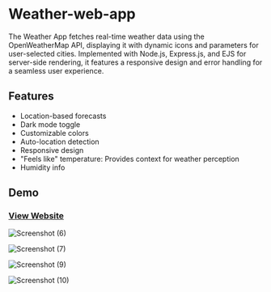 # Weather-web-app
  The Weather App fetches real-time weather data using the OpenWeatherMap API, displaying it with dynamic icons and parameters for user-selected cities. Implemented with Node.js, Express.js, and EJS for server-side rendering, it features a responsive design and error handling for a seamless user experience.

## Features

  - Location-based forecasts  
  - Dark mode toggle  
  - Customizable colors  
  - Auto-location detection  
  - Responsive design  
  - "Feels like" temperature: Provides context for weather perception  
  - Humidity info
 
 


## Demo

### [View Website](https://climate-connect.onrender.com)

![Screenshot (6)](https://github.com/Karansiddiqui/Climate-Connect/assets/106966063/40eeca4a-6617-4989-bd74-e9825ccfb15b)

![Screenshot (7)](https://github.com/Karansiddiqui/Climate-Connect/assets/106966063/4de8ae72-4e02-4d03-97a1-4767821e9ff3)

![Screenshot (9)](https://github.com/Karansiddiqui/Climate-Connect/assets/106966063/12774def-d455-4421-89ac-291005fadbbe)

![Screenshot (10)](https://github.com/Karansiddiqui/Climate-Connect/assets/106966063/e4369031-a783-4f62-900e-af0ee453a6bc)

